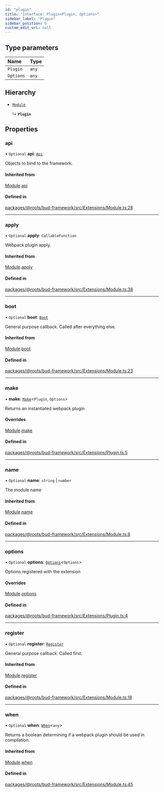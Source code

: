 ```yaml
---
id: "plugin"
title: "Interface: Plugin<Plugin, Options>"
sidebar_label: "Plugin"
sidebar_position: 0
custom_edit_url: null
---
```


## Type parameters

| Name | Type |
| :------ | :------ |
| `Plugin` | `any` |
| `Options` | `any` |

## Hierarchy

- [`Module`](module.md)

  ↳ **`Plugin`**

## Properties

### api

• `Optional` **api**: [`Api`](../modules/module.md#api)

Objects to bind to the framework.

#### Inherited from

[Module](module.md).[api](module.md#api)

#### Defined in

[packages/@roots/bud-framework/src/Extensions/Module.ts:28](https://github.com/roots/bud/blob/c3cf697d/packages/@roots/bud-framework/src/Extensions/Module.ts#L28)

___

### apply

• `Optional` **apply**: `CallableFunction`

Webpack plugin apply.

#### Inherited from

[Module](module.md).[apply](module.md#apply)

#### Defined in

[packages/@roots/bud-framework/src/Extensions/Module.ts:38](https://github.com/roots/bud/blob/c3cf697d/packages/@roots/bud-framework/src/Extensions/Module.ts#L38)

___

### boot

• `Optional` **boot**: [`Boot`](../modules/module.md#boot)

General purpose callback. Called after everything else.

#### Inherited from

[Module](module.md).[boot](module.md#boot)

#### Defined in

[packages/@roots/bud-framework/src/Extensions/Module.ts:23](https://github.com/roots/bud/blob/c3cf697d/packages/@roots/bud-framework/src/Extensions/Module.ts#L23)

___

### make

• **make**: [`Make`](../modules/module.md#make)<`Plugin`, `Options`\>

Returns an instantiated webpack plugin

#### Overrides

[Module](module.md).[make](module.md#make)

#### Defined in

[packages/@roots/bud-framework/src/Extensions/Plugin.ts:5](https://github.com/roots/bud/blob/c3cf697d/packages/@roots/bud-framework/src/Extensions/Plugin.ts#L5)

___

### name

• `Optional` **name**: `string` \| `number`

The module name

#### Inherited from

[Module](module.md).[name](module.md#name)

#### Defined in

[packages/@roots/bud-framework/src/Extensions/Module.ts:8](https://github.com/roots/bud/blob/c3cf697d/packages/@roots/bud-framework/src/Extensions/Module.ts#L8)

___

### options

• `Optional` **options**: [`Options`](../modules/module.md#options)<`Options`\>

Options registered with the extension

#### Overrides

[Module](module.md).[options](module.md#options)

#### Defined in

[packages/@roots/bud-framework/src/Extensions/Plugin.ts:4](https://github.com/roots/bud/blob/c3cf697d/packages/@roots/bud-framework/src/Extensions/Plugin.ts#L4)

___

### register

• `Optional` **register**: [`Register`](../modules/module.md#register)

General purpose callback. Called first.

#### Inherited from

[Module](module.md).[register](module.md#register)

#### Defined in

[packages/@roots/bud-framework/src/Extensions/Module.ts:18](https://github.com/roots/bud/blob/c3cf697d/packages/@roots/bud-framework/src/Extensions/Module.ts#L18)

___

### when

• `Optional` **when**: [`When`](../modules/module.md#when)<`any`\>

Returns a boolean determining if
a webpack plugin should be used in
compilation.

#### Inherited from

[Module](module.md).[when](module.md#when)

#### Defined in

[packages/@roots/bud-framework/src/Extensions/Module.ts:45](https://github.com/roots/bud/blob/c3cf697d/packages/@roots/bud-framework/src/Extensions/Module.ts#L45)
